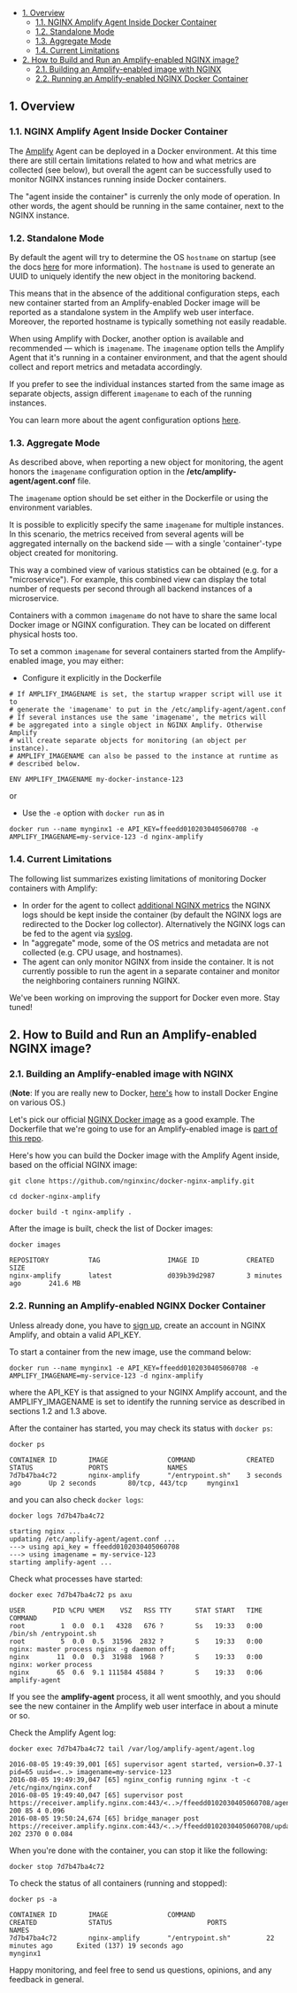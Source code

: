 <!-- START doctoc generated TOC please keep comment here to allow auto update -->
<!-- DON'T EDIT THIS SECTION, INSTEAD RE-RUN doctoc TO UPDATE -->


- [1. Overview](#1-overview)
  - [1.1. NGINX Amplify Agent Inside Docker Container](#11-nginx-amplify-agent-inside-docker-container)
  - [1.2. Standalone Mode](#12-standalone-mode)
  - [1.3. Aggregate Mode](#13-aggregate-mode)
  - [1.4. Current Limitations](#14-current-limitations)
- [2. How to Build and Run an Amplify-enabled NGINX image?](#2-how-to-build-and-run-an-amplify-enabled-nginx-image)
  - [2.1. Building an Amplify-enabled image with NGINX](#21-building-an-amplify-enabled-image-with-nginx)
  - [2.2. Running an Amplify-enabled NGINX Docker Container](#22-running-an-amplify-enabled-nginx-docker-container)

<!-- END doctoc generated TOC please keep comment here to allow auto update -->


## 1. Overview

### 1.1. NGINX Amplify Agent Inside Docker Container 

The [Amplify](https://github.com/nginxinc/nginx-amplify-doc/blob/master/amplify-guide.md) Agent can be deployed in a Docker environment. At this time there are still certain limitations related to how and what metrics are collected (see below), but overall the agent can be successfully used to monitor NGINX instances running inside Docker containers.

The "agent inside the container" is currenly the only mode of operation. In other words, the agent should be running in the same container, next to the NGINX instance.

### 1.2. Standalone Mode

By default the agent will try to determine the OS `hostname` on startup (see the docs [here](https://github.com/nginxinc/nginx-amplify-doc/blob/master/amplify-guide.md#changing-the-hostname-and-uuid) for more information). The `hostname` is used to generate an UUID to uniquely identify the new object in the monitoring backend.

This means that in the absence of the additional configuration steps, each new container started from an Amplify-enabled Docker image will be reported as a standalone system in the Amplify web user interface. Moreover, the reported hostname is typically something not easily readable.

When using Amplify with Docker, another option is available and recommended — which is `imagename`. The `imagename` option tells the Amplify Agent that it's running in a container environment, and that the agent should collect and report metrics and metadata accordingly.

If you prefer to see the individual instances started from the same image as separate objects, assign different `imagename` to each of the running instances.

You can learn more about the agent configuration options [here](https://github.com/nginxinc/nginx-amplify-doc/blob/master/amplify-guide.md#configuring-the-agent).

### 1.3. Aggregate Mode

As described above, when reporting a new object for monitoring, the agent honors the `imagename` configuration option in the **/etc/amplify-agent/agent.conf** file.

The `imagename` option should be set either in the Dockerfile or using the environment variables.

It is possible to explicitly specify the same `imagename` for multiple instances. In this scenario, the metrics received from several agents will be aggregated internally on the backend side — with a single 'container'-type object created for monitoring.

This way a combined view of various statistics can be obtained (e.g. for a "microservice"). For example, this combined view can display the total number of requests per second through all backend instances of a microservice.

Containers with a common `imagename` do not have to share the same local Docker image or NGINX configuration. They can be located on different physical hosts too.

To set a common `imagename` for several containers started from the Amplify-enabled image, you may either:

  * Configure it explicitly in the Dockerfile
  
  ```
  # If AMPLIFY_IMAGENAME is set, the startup wrapper script will use it to
  # generate the 'imagename' to put in the /etc/amplify-agent/agent.conf
  # If several instances use the same 'imagename', the metrics will
  # be aggregated into a single object in NGINX Amplify. Otherwise Amplify
  # will create separate objects for monitoring (an object per instance).
  # AMPLIFY_IMAGENAME can also be passed to the instance at runtime as
  # described below.
  
  ENV AMPLIFY_IMAGENAME my-docker-instance-123
  ```

  or

  * Use the `-e` option with `docker run` as in

  ```
  docker run --name mynginx1 -e API_KEY=ffeedd0102030405060708 -e AMPLIFY_IMAGENAME=my-service-123 -d nginx-amplify
  ```

### 1.4. Current Limitations 

The following list summarizes existing limitations of monitoring Docker containers with Amplify:

 * In order for the agent to collect [additional NGINX metrics](https://github.com/nginxinc/nginx-amplify-doc/blob/master/amplify-guide.md#additional-nginx-metrics) the NGINX logs should be kept inside the container (by default the NGINX logs are redirected to the Docker log collector). Alternatively the NGINX logs can be fed to the agent via [syslog](https://github.com/nginxinc/nginx-amplify-doc/blob/master/amplify-guide.md#configuring-syslog).
 * In "aggregate" mode, some of the OS metrics and metadata are not collected (e.g. CPU usage, and hostnames).
 * The agent can only monitor NGINX from inside the container. It is not currently possible to run the agent in a separate container and monitor the neighboring containers running NGINX.
 
We've been working on improving the support for Docker even more. Stay tuned!

## 2. How to Build and Run an Amplify-enabled NGINX image?

### 2.1. Building an Amplify-enabled image with NGINX

(**Note**: If you are really new to Docker, [here's](https://docs.docker.com/engine/installation/) how to install Docker Engine on various OS.)

Let's pick our official [NGINX Docker image](https://hub.docker.com/_/nginx/) as a good example. The Dockerfile that we're going to use for an Amplify-enabled image is [part of this repo](https://github.com/nginxinc/docker-nginx-amplify/blob/master/Dockerfile).

Here's how you can build the Docker image with the Amplify Agent inside, based on the official NGINX image:

```
git clone https://github.com/nginxinc/docker-nginx-amplify.git
```

```
cd docker-nginx-amplify
```

```
docker build -t nginx-amplify .
```

After the image is built, check the list of Docker images:

```
docker images
```

```
REPOSITORY          TAG                 IMAGE ID            CREATED             SIZE
nginx-amplify       latest              d039b39d2987        3 minutes ago       241.6 MB
```

### 2.2. Running an Amplify-enabled NGINX Docker Container

Unless already done, you have to [sign up](https://amplify.nginx.com/signup/), create an account in NGINX Amplify, and obtain a valid API_KEY.

To start a container from the new image, use the command below:

```
docker run --name mynginx1 -e API_KEY=ffeedd0102030405060708 -e AMPLIFY_IMAGENAME=my-service-123 -d nginx-amplify
```

where the API_KEY is that assigned to your NGINX Amplify account, and the AMPLIFY_IMAGENAME is set to identify the running service as described in sections 1.2 and 1.3 above.

After the container has started, you may check its status with `docker ps`:

```
docker ps
```

```
CONTAINER ID        IMAGE               COMMAND             CREATED             STATUS              PORTS               NAMES
7d7b47ba4c72        nginx-amplify       "/entrypoint.sh"    3 seconds ago       Up 2 seconds        80/tcp, 443/tcp     mynginx1
```

and you can also check `docker logs`:

```
docker logs 7d7b47ba4c72
```

```
starting nginx ...
updating /etc/amplify-agent/agent.conf ...
---> using api_key = ffeedd0102030405060708
---> using imagename = my-service-123
starting amplify-agent ...
```

Check what processes have started:

```
docker exec 7d7b47ba4c72 ps axu
```

```
USER       PID %CPU %MEM    VSZ   RSS TTY      STAT START   TIME COMMAND
root         1  0.0  0.1   4328   676 ?        Ss   19:33   0:00 /bin/sh /entrypoint.sh
root         5  0.0  0.5  31596  2832 ?        S    19:33   0:00 nginx: master process nginx -g daemon off;
nginx       11  0.0  0.3  31988  1968 ?        S    19:33   0:00 nginx: worker process
nginx       65  0.6  9.1 111584 45884 ?        S    19:33   0:06 amplify-agent
```

If you see the **amplify-agent** process, it all went smoothly, and you should see the new container in the Amplify web user interface in about a minute or so.

Check the Amplify Agent log:

```
docker exec 7d7b47ba4c72 tail /var/log/amplify-agent/agent.log
```

```
2016-08-05 19:49:39,001 [65] supervisor agent started, version=0.37-1 pid=65 uuid=<..> imagename=my-service-123
2016-08-05 19:49:39,047 [65] nginx_config running nginx -t -c /etc/nginx/nginx.conf
2016-08-05 19:49:40,047 [65] supervisor post https://receiver.amplify.nginx.com:443/<..>/ffeedd0102030405060708/agent/ 200 85 4 0.096
2016-08-05 19:50:24,674 [65] bridge_manager post https://receiver.amplify.nginx.com:443/<..>/ffeedd0102030405060708/update/ 202 2370 0 0.084
```

When you're done with the container, you can stop it like the following:

```
docker stop 7d7b47ba4c72
```

To check the status of all containers (running and stopped):

```
docker ps -a
```

```
CONTAINER ID        IMAGE               COMMAND                  CREATED             STATUS                        PORTS               NAMES
7d7b47ba4c72        nginx-amplify       "/entrypoint.sh"         22 minutes ago      Exited (137) 19 seconds ago                       mynginx1
```

Happy monitoring, and feel free to send us questions, opinions, and any feedback in general.
